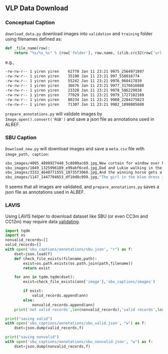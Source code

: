 ## VLP Data Download

### Conceptual Caption
`download_data.py` download images into `validation` and `training` folder using filenames defined as:

```python
def _file_name(row):
    return "%s/%s_%s" % (row['folder'], row.name, (zlib.crc32(row['url'].encode('utf-8')) & 0xffffffff))
```

e.g.,

```bash
-rw-rw-r-- 1 yiren yiren    62770 Jan 11 23:21 9975_2564971897
-rw-rw-r-- 1 yiren yiren    35190 Jan 11 23:21 997_558016774
-rw-rw-r-- 1 yiren yiren    55242 Jan 11 23:21 9976_960417839
-rw-rw-r-- 1 yiren yiren    36676 Jan 11 23:21 9977_3176616088
-rw-rw-r-- 1 yiren yiren    23328 Jan 11 23:21 9978_586229838
-rw-rw-r-- 1 yiren yiren    77029 Jan 11 23:21 9979_1727102189
-rw-rw-r-- 1 yiren yiren    80234 Jan 11 23:21 9980_2284275823
-rw-rw-r-- 1 yiren yiren    71307 Jan 11 23:21 9982_1890805680
```

`prepare_annotations.py` will validate images by `Image.open().convert('RGB')` and save a json file as annotations used in ALBEF.


### SBU Caption
`Download_new.py` will download images and save a `meta.csv` file with `image_path, caption`:

```bash
sbu_images/4095_4898927440_5c8800ac69.jpg,New curtain for window over kitchen sink
sbu_images/1049_1325996189_e99abf6ced.jpg,Dad and Lukie walking in the water
sbu_images/3333_4640771555_10735f3068.jpg,And the winning horse gets a bucket of water thrown over it!.
sbu_images/1147_1447704653_df10d8c099.jpg,"The girl in the blue dress is our cousin, Lynda."
```
It seems that all images are validated, and `prepare_annotations.py` saves a json file as annotations used in ALBEF.

### LAVIS
Using LAVIS helper to download dataset like SBU (or even CC3m and CC12m) may require data [validating](https://github.com/salesforce/LAVIS/issues/44).

```python
import tqdm
import os
nonvalid_records=[]
valid_records=[]
with open('sbu_captions/annotations/sbu.json', "r") as f:
    dset=json.load(f)
    def check_file_exists(filename,path):
        exist=os.path.exists(os.path.join(path,filename))
        return exist

    for ann in tqdm.tqdm(dset):
        exist=check_file_exists(ann['image'],'sbu_captions/images')

        if exist:
            valid_records.append(ann)
        else:
            nonvalid_records.append(ann)
    print('not valid records',len(nonvalid_records),'valid records',len(valid_records))

print("saving valid")
with open('sbu_captions/annotations/sbu_valid.json', "w") as f:
    dset=json.dump(valid_records,f)

print("saving nonvalid")
with open('sbu_captions/annotations/sbu_nonvalid.json', "w") as f:
    dset=json.dump(nonvalid_records,f)
```
